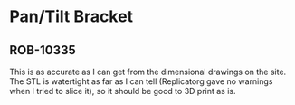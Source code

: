 Pan/Tilt Bracket
================
ROB-10335
---------

This is as accurate as I can get from the dimensional drawings on the site.
The STL is watertight as far as I can tell (Replicatorg gave no warnings when I tried to slice it), so it should be good to 3D print as is.